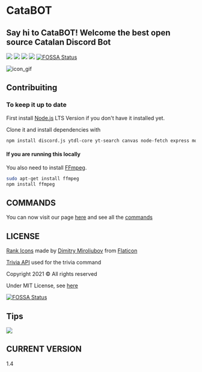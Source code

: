 # CataBOT

## Say hi to CataBOT! Welcome the best open source Catalan Discord Bot

![ ](https://img.shields.io/github/repo-size/CatalaHD/CataBot)
![ ](https://img.shields.io/github/issues/CatalaHD/CataBot)
![ ](https://img.shields.io/github/stars/CatalaHD/CataBot)
![ ](https://img.shields.io/github/license/CatalaHD/CataBot)
[![FOSSA Status](https://app.fossa.com/api/projects/git%2Bgithub.com%2FCatalaHD%2FCataBot.svg?type=shield)](https://app.fossa.com/projects/git%2Bgithub.com%2FCatalaHD%2FCataBot?ref=badge_shield)

![icon_gif](https://raw.githubusercontent.com/CatalaHD/CataBot/master/imgs/gif_frames/icon_new.gif)

## Contribuiting

### To keep it up to date

First install [Node.js](https://nodejs.org/en/) LTS Version if you don't have it installed yet.

Clone it and install dependencies with

```sh
npm install discord.js ytdl-core yt-search canvas node-fetch express moment @vitalets/google-translate-api weather-js chalk mathjs mongoose dotenv
```

#### If you are running this locally

You also need to install [FFmpeg](https://www.youtube.com/watch?v=qjtmgCb8NcE).

```sh
sudo apt-get install ffmpeg
npm install ffmpeg
```

## **COMMANDS**

You can now visit our page [here](https://catalahd.github.io/CataBot/) and see all the [commands](https://catalahd.github.io/CataBot/commands.html)

## LICENSE

[Rank Icons](https://www.flaticon.com/packs/rank-badge) made by [Dimitry Miroliubov](https://www.flaticon.com/authors/dimitry-miroliubov) from [Flaticon](https://www.flaticon.com/)

[Trivia API](https://opentdb.com/) used for the trivia command

Copyright 2021 © All rights reserved

Under MIT License, see [here](LICENSE)


[![FOSSA Status](https://app.fossa.com/api/projects/git%2Bgithub.com%2FCatalaHD%2FCataBot.svg?type=large)](https://app.fossa.com/projects/git%2Bgithub.com%2FCatalaHD%2FCataBot?ref=badge_large)

## Tips

[![ ](https://cdn.ko-fi.com/cdn/kofi2.png?v=2)](https://ko-fi.com/catabot)

## CURRENT VERSION

1.4
